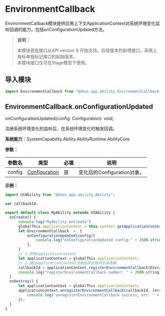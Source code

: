 # EnvironmentCallback

EnvironmentCallback模块提供应用上下文ApplicationContext对系统环境变化监听回调的能力，包括onConfigurationUpdated方法。

> **说明：**
> 
> 本模块首批接口从API version 9 开始支持。后续版本的新增接口，采用上角标单独标记接口的起始版本。  
> 本模块接口仅可在Stage模型下使用。


## 导入模块

```ts
import EnvironmentCallback from "@ohos.app.ability.EnvironmentCallback";
```


## EnvironmentCallback.onConfigurationUpdated

onConfigurationUpdated(config: Configuration): void;

注册系统环境变化的监听后，在系统环境变化时触发回调。

**系统能力**：SystemCapability.Ability.AbilityRuntime.AbilityCore

**参数：**

  | 参数名 | 类型 | 必填 | 说明 | 
  | -------- | -------- | -------- | -------- |
  | config | [Configuration](js-apis-app-ability-configuration.md) | 是 | 变化后的Configuration对象。 |

**示例：**
    

  ```ts
import UIAbility from "@ohos.app.ability.Ability";

var callbackId;

export default class MyAbility extends UIAbility {
    onCreate() {
        console.log("MyAbility onCreate")
        globalThis.applicationContext = this.context.getApplicationContext();
        let EnvironmentCallback  =  {
            onConfigurationUpdated(config){
                console.log("onConfigurationUpdated config:" + JSON.stringify(config));
            },
        }
        // 1.获取applicationContext
        let applicationContext = globalThis.applicationContext;
        // 2.通过applicationContext注册监听应用内生命周期
        callbackId = applicationContext.registerEnvironmentCallback(EnvironmentCallback);
        console.log("registerEnvironmentCallback number: " + JSON.stringify(callbackId));
    }
    onDestroy() {
        let applicationContext = globalThis.applicationContext;
        applicationContext.unregisterEnvironmentCallback(callbackId, (error, data) => {
            console.log("unregisterEnvironmentCallback success, err: " + JSON.stringify(error));
        });
    }
}
  ```